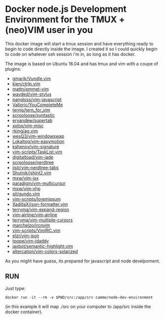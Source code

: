 # Docker node.js Development Environment for the TMUX + (neo)VIM user in you

This docker image will start a tmux session and have everything ready to begin to code directly inside the image.
I created it so I could quickly begin to code on whatever ssh session i'm in, as long as it has docker.

The image is based on Ubuntu 16.04 and has tmux and vim with a coupe of plugins:

- [gmarik/Vundle.vim](https://github.com/gmarik/Vundle.vim)
- [kien/ctrlp.vim](https://github.com/kien/ctrlp.vim)
- [mattn/emmet-vim](https://github.com/mattn/emmet-vim)
- [wavded/vim-stylus](https://github.com/wavded/vim-stylus)
- [pangloss/vim-javascript](https://github.com/pangloss/vim-javascript)
- [Valloric/YouCompleteMe](https://github.com/Valloric/YouCompleteMe)
- [ternjs/tern_for_vim](https://github.com/ternjs/tern_for_vim)
- [scrooloose/syntastic](https://github.com/scrooloose/syntastic)
- [ervandew/supertab](https://github.com/ervandew/supertab)
- [xolox/vim-misc](https://github.com/xolox/vim-misc)
- [rking/ag.vim](https://github.com/rking/ag.vim)
- [wesQ3/vim-windowswap](https://github.com/wesQ3/vim-windowswap)
- [Lokaltog/vim-easymotion](https://github.com/Lokaltog/vim-easymotion)
- [kshenoy/vim-signature](https://github.com/kshenoy/vim-signature)
- [vim-scripts/TaskList.vim](https://github.com/vim-scripts/TaskList.vim)
- [digitaltoad/vim-jade](https://github.com/digitaltoad/vim-jade)
- [scrooloose/nerdtree](https://github.com/scrooloose/nerdtree)
- [jistr/vim-nerdtree-tabs](https://github.com/jistr/vim-nerdtree-tabs)
- [Shutnik/jshint2.vim](https://github.com/Shutnik/jshint2.vim)
- [mxw/vim-jsx](https://github.com/mxw/vim-jsx)
- [paradigm/vim-multicursor](https://github.com/paradigm/vim-multicursor)
- [mxw/vim-xhp](https://github.com/mxw/vim-xhp)
- [sjl/gundo.vim](https://github.com/sjl/gundo.vim)
- [vim-scripts/loremipsum](https://github.com/vim-scripts/loremipsum)
- [XadillaX/json-formatter.vim](https://github.com/XadillaX/json-formatter.vim)
- [terryma/vim-expand-region](https://github.com/terryma/vim-expand-region)
- [vim-airline/vim-airline](https://github.com/vim-airline/vim-airline)
- [terryma/vim-multiple-cursors](https://github.com/terryma/vim-multiple-cursors)
- [marchelzo/ircnvim](https://github.com/marchelzo/ircnvim)
- [vim-scripts/VimIRC.vim](https://github.com/vim-scripts/VimIRC.vim)
- [elzr/vim-json](https://github.com/elzr/vim-json)
- [tpope/vim-jdaddy](https://github.com/tpope/vim-jdaddy)
- [jaxbot/semantic-highlight.vim](https://github.com/jaxbot/semantic-highlight.vim)
- [altercation/vim-colors-solarized](https://github.com/altercation/vim-colors-solarized)

As you might have guess, its prepared for javascript and node develpoment.

## RUN

Just type:

```
docker run -it --rm -v $PWD/src:/app/src camme/node-dev-environment
```

(in this example it will map ./src on your computer to /app/src inside the docker container).

